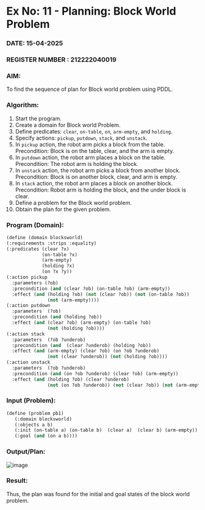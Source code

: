 # Ex No: 11 -  Planning: Block World Problem  
### DATE: 15-04-2025                                                                           
### REGISTER NUMBER : 212222040019

### AIM: 
To find the sequence of plan for Block world problem using PDDL.

### Algorithm:
1. Start the program.  
2. Create a domain for Block world Problem.  
3. Define predicates: `clear`, `on-table`, `on`, `arm-empty`, and `holding`.  
4. Specify actions: `pickup`, `putdown`, `stack`, and `unstack`.  
5. In `pickup` action, the robot arm picks a block from the table.  
   Precondition: Block is on the table, clear, and the arm is empty.  
6. In `putdown` action, the robot arm places a block on the table.  
   Precondition: The robot arm is holding the block.  
7. In `unstack` action, the robot arm picks a block from another block.  
   Precondition: Block is on another block, clear, and arm is empty.  
8. In `stack` action, the robot arm places a block on another block.  
   Precondition: Robot arm is holding the block, and the under block is clear.  
9. Define a problem for the Block world problem.  
10. Obtain the plan for the given problem.

### Program (Domain):
```lisp
(define (domain blocksworld)
(:requirements :strips :equality)
(:predicates (clear ?x)
             (on-table ?x)
             (arm-empty)
             (holding ?x)
             (on ?x ?y))
(:action pickup
  :parameters (?ob)
  :precondition (and (clear ?ob) (on-table ?ob) (arm-empty))
  :effect (and (holding ?ob) (not (clear ?ob)) (not (on-table ?ob)) 
               (not (arm-empty))))
(:action putdown
  :parameters  (?ob)
  :precondition (and (holding ?ob))
  :effect (and (clear ?ob) (arm-empty) (on-table ?ob) 
               (not (holding ?ob))))
(:action stack
  :parameters  (?ob ?underob)
  :precondition (and  (clear ?underob) (holding ?ob))
  :effect (and (arm-empty) (clear ?ob) (on ?ob ?underob)
               (not (clear ?underob)) (not (holding ?ob))))
(:action unstack
  :parameters  (?ob ?underob)
  :precondition (and (on ?ob ?underob) (clear ?ob) (arm-empty))
  :effect (and (holding ?ob) (clear ?underob)
               (not (on ?ob ?underob)) (not (clear ?ob)) (not (arm-empty)))))
```

### Input (Problem):
```lisp
(define (problem pb1)
   (:domain blocksworld)
   (:objects a b)
   (:init (on-table a) (on-table b)  (clear a)  (clear b) (arm-empty))
   (:goal (and (on a b))))
```

### Output/Plan:
![image](https://github.com/user-attachments/assets/8132138e-ae5e-4b44-b7c9-6c6d0520ec1d)


### Result:
Thus, the plan was found for the initial and goal states of the block world problem.

